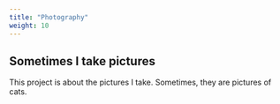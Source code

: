 ```yaml
---
title: "Photography"
weight: 10
---
```


## Sometimes I take pictures

This project is about the pictures I take. Sometimes, they are pictures of cats.

